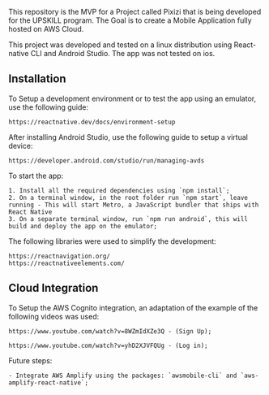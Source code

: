 

This repository is the MVP for a Project called Pixizi that is being developed for the UPSKILL program. 
The Goal is to create a Mobile Application fully hosted on AWS Cloud.

This project was developed and tested on a linux distribution using React-native CLI and Android Studio.
The app was not tested on ios.

## Installation

To Setup a development environment or to test the app using an emulator, use the following guide:

    https://reactnative.dev/docs/environment-setup

After installing Android Studio, use the following guide to setup a virtual device:

    https://developer.android.com/studio/run/managing-avds

To start the app:

    1. Install all the required dependencies using `npm install`;
    2. On a terminal window, in the root folder run `npm start`, leave running - This will start Metro, a JavaScript bundler that ships with React Native
    3. On a separate terminal window, run `npm run android`, this will build and deploy the app on the emulator;

The following libraries were used to simplify the development:

    https://reactnavigation.org/
    https://reactnativeelements.com/

## Cloud Integration

To Setup the AWS Cognito integration, an adaptation of the example of the following videos was used:

    https://www.youtube.com/watch?v=8WZmIdXZe3Q - (Sign Up);
    
    https://www.youtube.com/watch?v=yhD2XJVFQUg - (Log in);


Future steps:

    - Integrate AWS Amplify using the packages: `awsmobile-cli` and `aws-amplify-react-native`; 
